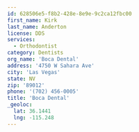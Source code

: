 ```yaml
---
id: 628506e5-f8b2-428e-8e9e-9c2ca12fbc00
first_name: Kirk
last_name: Anderton
license: DDS
services:
  - Orthodontist
category: Dentists
org_name: 'Boca Dental'
address: '4750 W Sahara Ave'
city: 'Las Vegas'
state: NV
zip: '89012'
phone: '(702) 456-0005'
title: 'Boca Dental'
_geoloc:
  lat: 36.1441
  lng: -115.248
---
```

